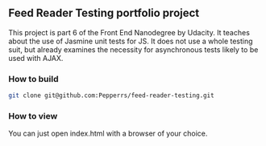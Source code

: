 
## Feed Reader Testing portfolio project

This project is part 6 of the Front End Nanodegree by Udacity.
It teaches about the use of Jasmine unit tests for JS. It does not use a whole testing suit, but already examines the necessity for asynchronous tests likely to be used with AJAX.

### How to build

```bash
git clone git@github.com:Pepperrs/feed-reader-testing.git
```

### How to view

You can just open index.html with a browser of your choice.
